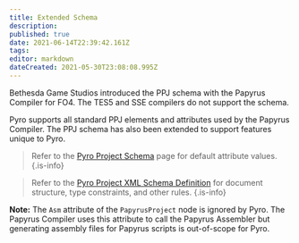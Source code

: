 ```yaml
---
title: Extended Schema
description: 
published: true
date: 2021-06-14T22:39:42.161Z
tags: 
editor: markdown
dateCreated: 2021-05-30T23:08:08.995Z
---
```


Bethesda Game Studios introduced the PPJ schema with the Papyrus Compiler for FO4. The TES5 and SSE compilers do not support the schema.

Pyro supports all standard PPJ elements and attributes used by the Papyrus Compiler. The PPJ schema has also been extended to support features unique to Pyro.

> Refer to the [Pyro Project Schema](/pyro/schema) page for default attribute values.
{.is-info}

> Refer to the [Pyro Project XML Schema Definition](https://github.com/fireundubh/pyro/blob/master/pyro/PapyrusProject.xsd) for document structure, type constraints, and other rules.
{.is-info}

**Note:** The `Asm` attribute of the `PapyrusProject` node is ignored by Pyro. The Papyrus Compiler uses this attribute to call the Papyrus Assembler but generating assembly files for Papyrus scripts is out-of-scope for Pyro.